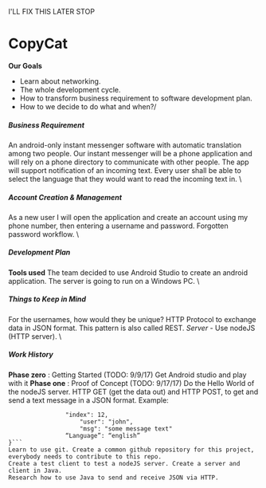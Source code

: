 I'LL FIX THIS LATER STOP 

# CopyCat
**Our Goals**
* Learn about networking.
* The whole development cycle. 
* How to transform business requirement to software development plan.
* How to we decide to do what and when?/
##### Business Requirement
An android-only instant messenger software with automatic translation among two people. Our instant messenger will be a phone application and will rely on a phone directory to communicate with other people. The app will support notification of an incoming text. Every user shall be able to select the language that they would want to read the incoming text in. 
\
##### Account Creation & Management
As a new user I will open the application and create an account using my phone number, then entering a username and password.
Forgotten password workflow.
\
##### Development Plan
**Tools used**
The team decided to use Android Studio to create an android application. The server is going to run on a Windows PC.
\
##### Things to Keep in Mind
For the usernames, how would they be unique?
HTTP Protocol to exchange data in JSON format. This pattern is also called REST.
*Server* - Use nodeJS (HTTP server).
\
##### Work History
**Phase zero**	: Getting Started (TODO: 9/9/17)
Get Android studio and play with it 
**Phase one**	: Proof of Concept (TODO: 9/17/17)
Do the Hello World of the nodeJS server. 
HTTP GET (get the data out) and HTTP POST, to get and send a text message in a JSON format. <return>
		Example: 
```{
 				"index": 12,
    				"user": "john",
    				"msg": "some message text"
				“Language”: “english”
}```
Learn to use git. Create a common github repository for this project, everybody needs to contribute to this repo.
Create a test client to test a nodeJS server. Create a server and client in Java. 
Research how to use Java to send and receive JSON via HTTP.

